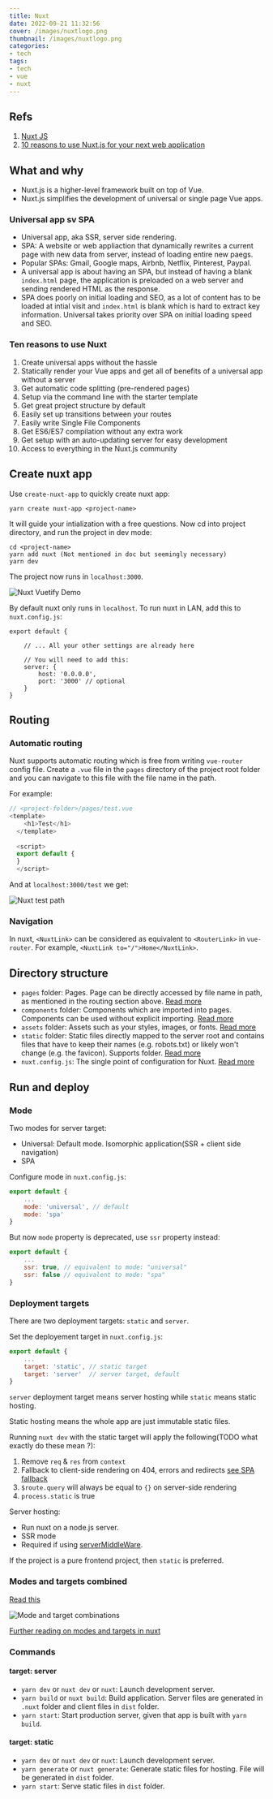 ```yaml
---
title: Nuxt
date: 2022-09-21 11:32:56
cover: /images/nuxtlogo.png
thumbnail: /images/nuxtlogo.png
categories:
- tech
tags:
- tech
- vue
- nuxt
---
```


## Refs
1. [Nuxt JS](https://nuxtjs.org/)
2. [10 reasons to use Nuxt.js for your next web application](https://medium.com/vue-mastery/10-reasons-to-use-nuxt-js-for-your-next-web-application-522397c9366b#:~:text=It%20simplifies%20the%20development%20of,as%20a%20main%20project%20base.)
<!--more-->

## What and why
- Nuxt.js is a higher-level framework built on top of Vue.
- Nuxt.js simplifies the development of universal or single page Vue apps.

### Universal app sv SPA
- Universal app, aka SSR, server side rendering.
- SPA: A website or web appliaction that dynamically rewrites a current page with new data from server, instead of loading entire new paegs.
- Popular SPAs: Gmail, Google maps, Airbnb, Netflix, Pinterest, Paypal.
- A universal app is about having an SPA, but instead of having a blank `index.html` page, the application is preloaded on a web server and sending rendered HTML as the response.
- SPA does poorly on initial loading and SEO, as a lot of content has to be loaded at intial visit and `index.html` is blank which is hard to extract key information. Universal takes priority over SPA on initial loading speed and SEO.

### Ten reasons to use Nuxt
1. Create universal apps without the hassle
2. Statically render your Vue apps and get all of benefits of a universal app without a server
3. Get automatic code splitting (pre-rendered pages)
4. Setup via the command line with the starter template
5. Get great project structure by default
6. Easily set up transitions between your routes
7. Easily write Single File Components
8. Get ES6/ES7 compilation without any extra work
9. Get setup with an auto-updating server for easy development
10. Access to everything in the Nuxt.js community

## Create nuxt app

Use `create-nuxt-app` to quickly create nuxt app:

``` console
yarn create nuxt-app <project-name>
```

It will guide your intialization with a free questions.
Now cd into project directory, and run the project in dev mode: 

``` console
cd <project-name>
yarn add nuxt (Not mentioned in doc but seemingly necessary)
yarn dev
```

The project now runs in `localhost:3000`.

![Nuxt Vuetify Demo](/images/nuxtdemo.PNG)

By default nuxt only runs in `localhost`. To run nuxt in LAN, add this to `nuxt.config.js`: 

``` console
export default {

    // ... All your other settings are already here

    // You will need to add this:
    server: {
        host: '0.0.0.0',
        port: '3000' // optional
    }
}
```

## Routing

### Automatic routing

Nuxt supports automatic routing which is free from writing `vue-router` config file.
Create a `.vue` file in the `pages` directory of the project root folder and you can navigate to this file with the file name in the path.

For example:

``` js
// <project-folder>/pages/test.vue
<template>
    <h1>Test</h1>
  </template>
  
  <script>
  export default {
  }
  </script>
```

And at `localhost:3000/test` we get:

![Nuxt test path](/images/nuxt_test_path.png)


### Navigation

In nuxt, `<NuxtLink>` can be considered as equivalent to `<RouterLink>` in `vue-router`.
For example, `<NuxtLink to="/">Home</NuxtLink>`.

## Directory structure

- `pages` folder: Pages. Page can be directly accessed by file name in path, as mentioned in the routing section above. [Read more](https://nuxtjs.org/docs/directory-structure/pages/)
- `components` folder: Components which are imported into pages. Components can be used without explicit importing. [Read more](https://nuxtjs.org/docs/directory-structure/components/)
- `assets` folder: Assets such as your styles, images, or fonts. [Read more](https://nuxtjs.org/docs/directory-structure/assets/)
- `static` folder: Static files directly mapped to the server root and contains files that have to keep their names (e.g. robots.txt) or likely won't change (e.g. the favicon). Supports folder. [Read more](https://nuxtjs.org/docs/directory-structure/static)
- `nuxt.config.js`: The single point of configuration for Nuxt. [Read more](https://nuxtjs.org/docs/directory-structure/nuxt-config)


## Run and deploy
### Mode
Two modes for server target: 
- Universal: Default mode. Isomorphic application(SSR + client side navigation)
- SPA

Configure mode in `nuxt.config.js`:

``` js
export default {
    ...
    mode: 'universal', // default
    mode: 'spa' 
}
```

But now `mode` property is deprecated, use `ssr` property instead: 

``` js
export default {
    ...
    ssr: true, // equivalent to mode: "universal"
    ssr: false // equivalent to mode: "spa"
}
```

### Deployment targets

There are two deployment targets: `static` and `server`.

Set the deployement target in `nuxt.config.js`: 
``` js
export default {
    ...
    target: 'static', // static target
    target: 'server'  // server target, default
}
```

`server` deployment target means server hosting while `static` means static hosting.

Static hosting means the whole app are just immutable static files.

Running `nuxt dev` with the static target will apply the following(TODO what exactly do these mean ?):
1. Remove `req` & `res` from `context`
2. Fallback to client-side rendering on 404, errors and redirects [see SPA fallback](https://nuxtjs.org/docs/concepts/static-site-generation/#spa-fallback)
3. `$route.query` will always be equal to `{}` on server-side rendering
4. `process.static` is true


Server hosting:
- Run nuxt on a node.js server.
- SSR mode
- Required if using [serverMiddleWare](https://www.nuxtjs.cn/guides/configuration-glossary/configuration-servermiddleware).

If the project is a pure frontend project, then `static` is preferred.

### Modes and targets combined
[Read this](https://stackoverflow.com/questions/63336570/whats-the-real-difference-between-target-static-and-target-server-in-nuxt)

![Mode and target combinations](/images/modeandtarget.png)

[Further reading on modes and targets in nuxt](https://kontent.ai/blog/demystify-nuxt-target-mode-and-ssr-properties/)

### Commands

#### target: server
- `yarn dev` or `nuxt dev` or `nuxt`: Launch development server.
- `yarn build` or `nuxt build`: Build application. Server files are generated in `.nuxt` folder and client files in `dist` folder.
- `yarn start`: Start production server, given that app is built with `yarn build`.

#### target: static
- `yarn dev` or `nuxt dev` or `nuxt`: Launch development server.
- `yarn generate` or `nuxt generate`: Generate static files for hosting. File will be generated in `dist` folder.
- `yarn start`: Serve static files in `dist` folder.